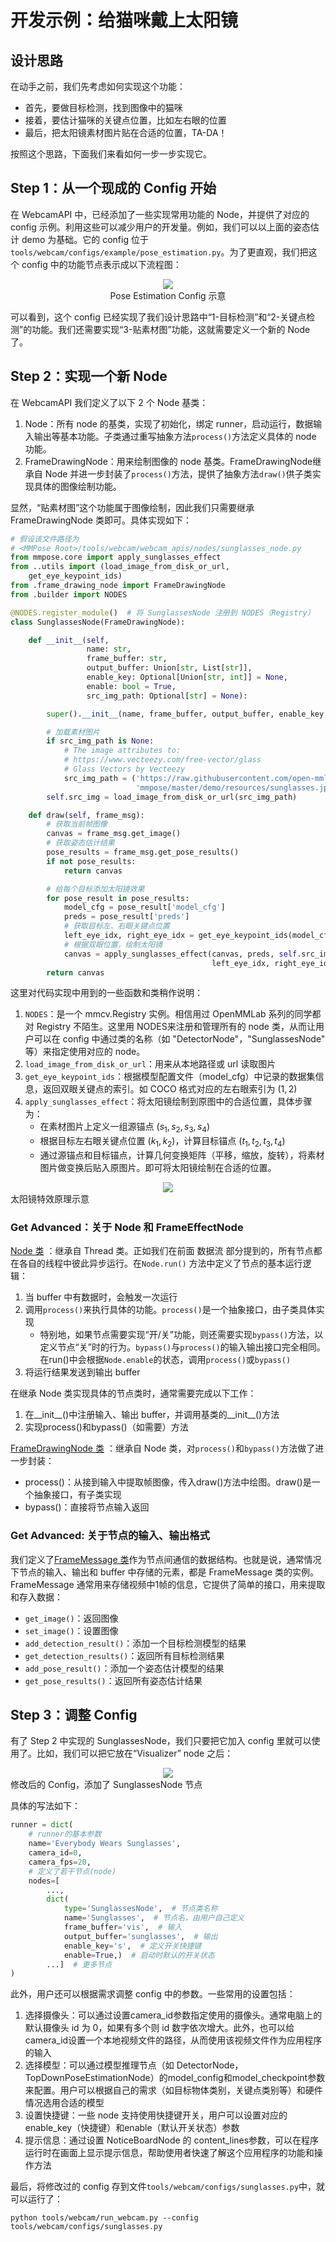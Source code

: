 # 开发示例：给猫咪戴上太阳镜

## 设计思路

在动手之前，我们先考虑如何实现这个功能：

- 首先，要做目标检测，找到图像中的猫咪
- 接着，要估计猫咪的关键点位置，比如左右眼的位置
- 最后，把太阳镜素材图片贴在合适的位置，TA-DA！

按照这个思路，下面我们来看如何一步一步实现它。

## Step 1：从一个现成的 Config 开始

在 WebcamAPI 中，已经添加了一些实现常用功能的 Node，并提供了对应的 config 示例。利用这些可以减少用户的开发量。例如，我们可以以上面的姿态估计 demo 为基础。它的 config 位于 `tools/webcam/configs/example/pose_estimation.py`。为了更直观，我们把这个 config 中的功能节点表示成以下流程图：

<div align=center>
<img src="https://user-images.githubusercontent.com/15977946/153801397-640f2b45-64e7-41b3-8b00-670c16c57df5.png">
</div>
<div align=center>
Pose Estimation Config 示意
</div>

可以看到，这个 config 已经实现了我们设计思路中“1-目标检测”和“2-关键点检测”的功能。我们还需要实现“3-贴素材图”功能，这就需要定义一个新的 Node了。

## Step 2：实现一个新 Node

在 WebcamAPI 我们定义了以下 2 个 Node 基类：

1. Node：所有 node 的基类，实现了初始化，绑定 runner，启动运行，数据输入输出等基本功能。子类通过重写抽象方法`process()`方法定义具体的 node 功能。
2. FrameDrawingNode：用来绘制图像的 node 基类。FrameDrawingNode继承自 Node 并进一步封装了`process()`方法，提供了抽象方法`draw()`供子类实现具体的图像绘制功能。

显然，“贴素材图”这个功能属于图像绘制，因此我们只需要继承 FrameDrawingNode 类即可。具体实现如下：

```python
# 假设该文件路径为
# <MMPose Root>/tools/webcam/webcam_apis/nodes/sunglasses_node.py
from mmpose.core import apply_sunglasses_effect
from ..utils import (load_image_from_disk_or_url,
    get_eye_keypoint_ids)
from .frame_drawing_node import FrameDrawingNode
from .builder import NODES

@NODES.register_module()  # 将 SunglassesNode 注册到 NODES（Registry）
class SunglassesNode(FrameDrawingNode):

    def __init__(self,
                 name: str,
                 frame_buffer: str,
                 output_buffer: Union[str, List[str]],
                 enable_key: Optional[Union[str, int]] = None,
                 enable: bool = True,
                 src_img_path: Optional[str] = None):

        super().__init__(name, frame_buffer, output_buffer, enable_key, enable)

        # 加载素材图片
        if src_img_path is None:
            # The image attributes to:
            # https://www.vecteezy.com/free-vector/glass
            # Glass Vectors by Vecteezy
            src_img_path = ('https://raw.githubusercontent.com/open-mmlab/'
                            'mmpose/master/demo/resources/sunglasses.jpg')
        self.src_img = load_image_from_disk_or_url(src_img_path)

    def draw(self, frame_msg):
        # 获取当前帧图像
        canvas = frame_msg.get_image()
        # 获取姿态估计结果
        pose_results = frame_msg.get_pose_results()
        if not pose_results:
            return canvas

        # 给每个目标添加太阳镜效果
        for pose_result in pose_results:
            model_cfg = pose_result['model_cfg']
            preds = pose_result['preds']
            # 获取目标左、右眼关键点位置
            left_eye_idx, right_eye_idx = get_eye_keypoint_ids(model_cfg)
            # 根据双眼位置，绘制太阳镜
            canvas = apply_sunglasses_effect(canvas, preds, self.src_img,
                                             left_eye_idx, right_eye_idx)
        return canvas
```

这里对代码实现中用到的一些函数和类稍作说明：

1. `NODES`：是一个 mmcv.Registry 实例。相信用过 OpenMMLab 系列的同学都对 Registry 不陌生。这里用 NODES来注册和管理所有的 node 类，从而让用户可以在 config 中通过类的名称（如 "DetectorNode"，"SunglassesNode" 等）来指定使用对应的 node。
2. `load_image_from_disk_or_url`：用来从本地路径或 url 读取图片
3. `get_eye_keypoint_ids`：根据模型配置文件（model_cfg）中记录的数据集信息，返回双眼关键点的索引。如 COCO 格式对应的左右眼索引为 $(1,2)$
4. `apply_sunglasses_effect`：将太阳镜绘制到原图中的合适位置，具体步骤为：
   - 在素材图片上定义一组源锚点 $(s_1, s_2, s_3, s_4)$
   - 根据目标左右眼关键点位置 $(k_1, k_2)$，计算目标锚点 $(t_1, t_2, t_3, t_4)$
   - 通过源锚点和目标锚点，计算几何变换矩阵（平移，缩放，旋转），将素材图片做变换后贴入原图片。即可将太阳镜绘制在合适的位置。

<div align=center>
<img src="https://user-images.githubusercontent.com/15977946/153773612-bcf86b91-31a3-47b5-886d-e33577016f85.png">
</div>
太阳镜特效原理示意
<div align=center>
</div>

### Get Advanced：关于 Node 和 FrameEffectNode

[Node 类](/tools/webcam/webcam_apis/nodes/node.py) ：继承自 Thread 类。正如我们在前面 数据流 部分提到的，所有节点都在各自的线程中彼此异步运行。在`Node.run()` 方法中定义了节点的基本运行逻辑：

1. 当 buffer 中有数据时，会触发一次运行
2. 调用`process()`来执行具体的功能。`process()`是一个抽象接口，由子类具体实现
   - 特别地，如果节点需要实现“开/关”功能，则还需要实现`bypass()`方法，以定义节点“关”时的行为。`bypass()`与`process()`的输入输出接口完全相同。在run()中会根据`Node.enable`的状态，调用`process()`或`bypass()`
3. 将运行结果发送到输出 buffer

在继承 Node 类实现具体的节点类时，通常需要完成以下工作：

1. 在\_\_init\_\_()中注册输入、输出 buffer，并调用基类的\_\_init\_\_()方法
2. 实现process()和bypass()（如需要）方法

[FrameDrawingNode 类](/tools/webcam/webcam_apis/nodes/frame_drawing_node.py) ：继承自 Node 类，对`process()`和`bypass()`方法做了进一步封装：

- process()：从接到输入中提取帧图像，传入draw()方法中绘图。draw()是一个抽象接口，有子类实现
- bypass()：直接将节点输入返回

### Get Advanced: 关于节点的输入、输出格式

我们定义了[FrameMessage 类](/tools/webcam/webcam_apis/utils/message.py)作为节点间通信的数据结构。也就是说，通常情况下节点的输入、输出和 buffer 中存储的元素，都是 FrameMessage 类的实例。FrameMessage 通常用来存储视频中1帧的信息，它提供了简单的接口，用来提取和存入数据：

- `get_image()`：返回图像
- `set_image()`：设置图像
- `add_detection_result()`：添加一个目标检测模型的结果
- `get_detection_results()`：返回所有目标检测结果
- `add_pose_result()`：添加一个姿态估计模型的结果
- `get_pose_results()`：返回所有姿态估计结果

## Step 3：调整 Config

有了 Step 2 中实现的 SunglassesNode，我们只要把它加入 config 里就可以使用了。比如，我们可以把它放在“Visualizer” node 之后：

<div align=center>
<img src="https://user-images.githubusercontent.com/15977946/153801499-590a7810-b231-4a38-8053-c7d33af1535a.png">
</div>
修改后的 Config，添加了 SunglassesNode 节点
<div align=center>
</div>

具体的写法如下：

```python
runner = dict(
    # runner的基本参数
    name='Everybody Wears Sunglasses',
    camera_id=0,
    camera_fps=20,
    # 定义了若干节点(node)
    nodes=[
        ...,
        dict(
            type='SunglassesNode',  # 节点类名称
            name='Sunglasses',  # 节点名，由用户自己定义
            frame_buffer='vis',  # 输入
            output_buffer='sunglasses',  # 输出
            enable_key='s',  # 定义开关快捷键
            enable=True,)  # 启动时默认的开关状态
        ...]  # 更多节点
)
```

此外，用户还可以根据需求调整 config 中的参数。一些常用的设置包括：

1. 选择摄像头：可以通过设置camera_id参数指定使用的摄像头。通常电脑上的默认摄像头 id 为 0，如果有多个则 id 数字依次增大。此外，也可以给camera_id设置一个本地视频文件的路径，从而使用该视频文件作为应用程序的输入
2. 选择模型：可以通过模型推理节点（如 DetectorNode，TopDownPoseEstimationNode）的model_config和model_checkpoint参数来配置。用户可以根据自己的需求（如目标物体类别，关键点类别等）和硬件情况选用合适的模型
3. 设置快捷键：一些 node 支持使用快捷键开关，用户可以设置对应的enable_key（快捷键）和enable（默认开关状态）参数
4. 提示信息：通过设置 NoticeBoardNode 的 content_lines参数，可以在程序运行时在画面上显示提示信息，帮助使用者快速了解这个应用程序的功能和操作方法

最后，将修改过的 config 存到文件`tools/webcam/configs/sunglasses.py`中，就可以运行了：

```shell
python tools/webcam/run_webcam.py --config tools/webcam/configs/sunglasses.py
```
